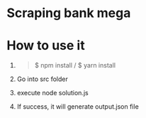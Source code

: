 # Scraping bank mega

# How to use it

1. > $ npm install / $ yarn install

2. Go into src folder

3. execute node solution.js

4. If success, it will generate output.json file
